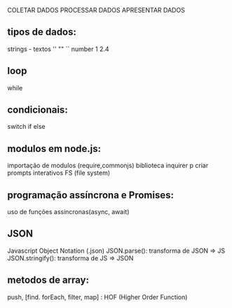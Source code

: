 COLETAR DADOS
PROCESSAR DADOS
APRESENTAR DADOS

## tipos de dados:
strings - textos ''   ""   ``
number 1   2.4

## loop
while 

## condicionais:
switch
if else

## modulos em node.js:
importação de modulos (require,commonjs) 
biblioteca inquirer p criar prompts interativos 
FS (file system)

## programação assíncrona e Promises:
uso de funções assincronas(async, await)

## JSON
Javascript Object Notation (.json)
JSON.parse(): transforma de JSON => JS 
JSON.stringify(): transforma de JS => JSON



## metodos de array:
push, [find. forEach, filter, map] : HOF (Higher Order Function)

